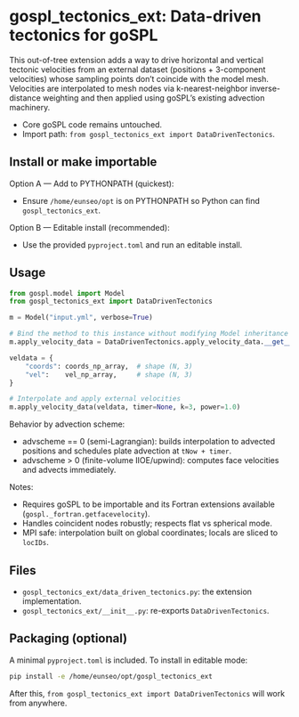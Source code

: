 # gospl_tectonics_ext: Data-driven tectonics for goSPL

This out-of-tree extension adds a way to drive horizontal and vertical tectonic velocities from an external dataset (positions + 3-component velocities) whose sampling points don’t coincide with the model mesh. Velocities are interpolated to mesh nodes via k-nearest-neighbor inverse-distance weighting and then applied using goSPL’s existing advection machinery.

- Core goSPL code remains untouched.
- Import path: `from gospl_tectonics_ext import DataDrivenTectonics`.

## Install or make importable

Option A — Add to PYTHONPATH (quickest):
- Ensure `/home/eunseo/opt` is on PYTHONPATH so Python can find `gospl_tectonics_ext`.

Option B — Editable install (recommended):
- Use the provided `pyproject.toml` and run an editable install.

## Usage

```python
from gospl.model import Model
from gospl_tectonics_ext import DataDrivenTectonics

m = Model("input.yml", verbose=True)

# Bind the method to this instance without modifying Model inheritance
m.apply_velocity_data = DataDrivenTectonics.apply_velocity_data.__get__(m, type(m))

veldata = {
    "coords": coords_np_array,  # shape (N, 3)
    "vel":    vel_np_array,     # shape (N, 3)
}

# Interpolate and apply external velocities
m.apply_velocity_data(veldata, timer=None, k=3, power=1.0)
```

Behavior by advection scheme:
- advscheme == 0 (semi-Lagrangian): builds interpolation to advected positions and schedules plate advection at `tNow + timer`.
- advscheme > 0 (finite-volume IIOE/upwind): computes face velocities and advects immediately.

Notes:
- Requires goSPL to be importable and its Fortran extensions available (`gospl._fortran.getfacevelocity`).
- Handles coincident nodes robustly; respects flat vs spherical mode.
- MPI safe: interpolation built on global coordinates; locals are sliced to `locIDs`.

## Files
- `gospl_tectonics_ext/data_driven_tectonics.py`: the extension implementation.
- `gospl_tectonics_ext/__init__.py`: re-exports `DataDrivenTectonics`.

## Packaging (optional)
A minimal `pyproject.toml` is included. To install in editable mode:

```bash
pip install -e /home/eunseo/opt/gospl_tectonics_ext
```

After this, `from gospl_tectonics_ext import DataDrivenTectonics` will work from anywhere.
